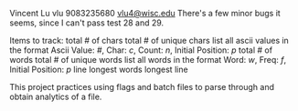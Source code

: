 Vincent Lu
vlu
9083235680
vlu4@wisc.edu
There's a few minor bugs it seems, since I can't pass test 28 and 29.

Items to track:
	total # of chars
	total # of unique chars
	list all ascii values in the format
		Ascii Value: _#_, Char: _c_, Count: _n_, Initial Position: _p_
	total # of words
	total # of unique words
	list all words in the format
		Word: _w_, Freq: _f_, Initial Position: _p_
	line
	longest words
	longest line

This project practices using flags and batch files to parse through and obtain analytics of a file.
